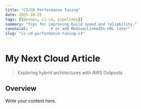 ```yaml
---
title: "CI/CD Performance Tuning"
date: 2025-10-22
tags: [[devops, ci-cd, pipelines]]
summary: "Tips for improving build speed and reliability."
canonical: "        # or add Medium/LinkedIn URL later"
slug: "ci-cd-performance-tuning-v3"
---
```

# My Next Cloud Article

> Exploring hybrid architectures with AWS Outposts

## Overview

Write your content here.

